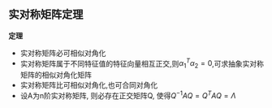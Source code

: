 ## 实对称矩阵定理
**定理** 
- 实对称矩阵必可相似对角化
- 实对称矩阵属于不同特征值的特征向量相互正交,则$\alpha^T_1\alpha_2=0$,可求抽象实对称矩阵的相似对角化矩阵
- 实对称矩阵比可相似对角化,也可合同对角化
- 设A为n阶实对称矩阵, 则必存在正交矩阵Q, 使得$Q^{-1}AQ=Q^TAQ=\Lambda$
